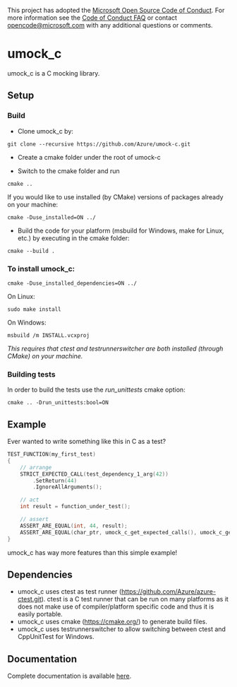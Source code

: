 This project has adopted the [Microsoft Open Source Code of Conduct](https://opensource.microsoft.com/codeofconduct/). For more information see the [Code of Conduct FAQ](https://opensource.microsoft.com/codeofconduct/faq/) or contact [opencode@microsoft.com](mailto:opencode@microsoft.com) with any additional questions or comments.

# umock_c

umock_c is a C mocking library.

## Setup

### Build

- Clone umock_c by:

```
git clone --recursive https://github.com/Azure/umock-c.git
```

- Create a cmake folder under the root of umock-c

- Switch to the cmake folder and run
```
cmake ..
```

If you would like to use installed (by CMake) versions of packages already on your machine:

```
cmake -Duse_installed=ON ../
```

- Build the code for your platform (msbuild for Windows, make for Linux, etc.) by executing in the cmake folder: 

```
cmake --build .
```

### To install umock_c:

```
cmake -Duse_installed_dependencies=ON ../
```
On Linux:
```
sudo make install
```
On Windows:
```
msbuild /m INSTALL.vcxproj
```

_This requires that ctest and testrunnerswitcher are both installed (through CMake) on your machine._

### Building tests

In order to build the tests use the *run_unittests* cmake option:

```
cmake .. -Drun_unittests:bool=ON
```

## Example

Ever wanted to write something like this in C as a test?

```c
TEST_FUNCTION(my_first_test)
{
    // arrange
    STRICT_EXPECTED_CALL(test_dependency_1_arg(42))
        .SetReturn(44)
        .IgnoreAllArguments();

    // act
    int result = function_under_test();

    // assert
    ASSERT_ARE_EQUAL(int, 44, result);
    ASSERT_ARE_EQUAL(char_ptr, umock_c_get_expected_calls(), umock_c_get_actual_calls());
}
```

umock_c has way more features than this simple example!

## Dependencies

- umock_c uses ctest as test runner (https://github.com/Azure/azure-ctest.git). ctest is a C test runner that can be run on many platforms as it does not make use of compiler/platform specific code and thus it is easily portable.
- umock_c uses cmake (https://cmake.org/) to generate build files.
- umock_c uses testrunnerswitcher to allow switching between ctest and CppUnitTest for Windows. 

## Documentation

Complete documentation is available [here](doc/umock_c.md).
